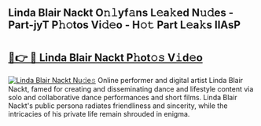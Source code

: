 ## Linda Blair Nackt O𝚗𝚕yf𝚊ns L𝚎a𝚔ed N𝚞𝚍es - Part-jyT P𝚑𝚘tos Vi𝚍𝚎o - H𝚘𝚝 Part L𝚎a𝚔s IIAsP

# <h2><a href="http://kfbzqls.oniu.top/?m=Linda+Blair+Nackt">🔗👉 🔴 Linda Blair Nackt P𝚑ot𝚘𝚜 V𝚒d𝚎o</a></h2>

[![Linda Blair Nackt Nu𝚍e𝚜](https://i.imgur.com/0qMVB7G.gif)](http://kfbzqls.oniu.top/?m=Linda+Blair+Nackt)
Online performer and digital artist Linda Blair Nackt, famed for creating and disseminating dance and lifestyle content via solo and collaborative dance performances and short films. Linda Blair Nackt's public persona radiates friendliness and sincerity, while the intricacies of his private life remain shrouded in enigma.  
